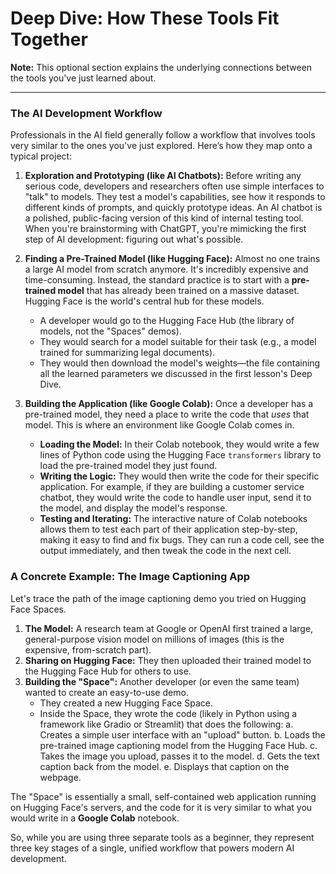 # Deep Dive: How These Tools Fit Together

**Note:** This optional section explains the underlying connections between the tools you've just learned about.

---

### The AI Development Workflow

Professionals in the AI field generally follow a workflow that involves tools very similar to the ones you've just explored. Here’s how they map onto a typical project:

1.  **Exploration and Prototyping (like AI Chatbots):**
    Before writing any serious code, developers and researchers often use simple interfaces to "talk" to models. They test a model's capabilities, see how it responds to different kinds of prompts, and quickly prototype ideas. An AI chatbot is a polished, public-facing version of this kind of internal testing tool. When you're brainstorming with ChatGPT, you're mimicking the first step of AI development: figuring out what's possible.

2.  **Finding a Pre-Trained Model (like Hugging Face):**
    Almost no one trains a large AI model from scratch anymore. It's incredibly expensive and time-consuming. Instead, the standard practice is to start with a **pre-trained model** that has already been trained on a massive dataset. Hugging Face is the world's central hub for these models.
    *   A developer would go to the Hugging Face Hub (the library of models, not the "Spaces" demos).
    *   They would search for a model suitable for their task (e.g., a model trained for summarizing legal documents).
    *   They would then download the model's weights—the file containing all the learned parameters we discussed in the first lesson's Deep Dive.

3.  **Building the Application (like Google Colab):**
    Once a developer has a pre-trained model, they need a place to write the code that *uses* that model. This is where an environment like Google Colab comes in.
    *   **Loading the Model:** In their Colab notebook, they would write a few lines of Python code using the Hugging Face `transformers` library to load the pre-trained model they just found.
    *   **Writing the Logic:** They would then write the code for their specific application. For example, if they are building a customer service chatbot, they would write the code to handle user input, send it to the model, and display the model's response.
    *   **Testing and Iterating:** The interactive nature of Colab notebooks allows them to test each part of their application step-by-step, making it easy to find and fix bugs. They can run a code cell, see the output immediately, and then tweak the code in the next cell.

### A Concrete Example: The Image Captioning App

Let's trace the path of the image captioning demo you tried on Hugging Face Spaces.

1.  **The Model:** A research team at Google or OpenAI first trained a large, general-purpose vision model on millions of images (this is the expensive, from-scratch part).
2.  **Sharing on Hugging Face:** They then uploaded their trained model to the Hugging Face Hub for others to use.
3.  **Building the "Space":** Another developer (or even the same team) wanted to create an easy-to-use demo.
    *   They created a new Hugging Face Space.
    *   Inside the Space, they wrote the code (likely in Python using a framework like Gradio or Streamlit) that does the following:
        a.  Creates a simple user interface with an "upload" button.
        b.  Loads the pre-trained image captioning model from the Hugging Face Hub.
        c.  Takes the image you upload, passes it to the model.
        d.  Gets the text caption back from the model.
        e.  Displays that caption on the webpage.

The "Space" is essentially a small, self-contained web application running on Hugging Face's servers, and the code for it is very similar to what you would write in a **Google Colab** notebook.

So, while you are using three separate tools as a beginner, they represent three key stages of a single, unified workflow that powers modern AI development.
